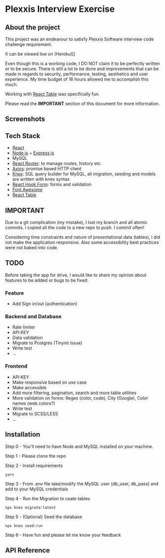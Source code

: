 # Plexxis Interview Exercise
## About the project
This project was an endeavour to satisfy Plexxis Software interview code challenge requirement.

It can be viewed live on (Heroku)[]

Even though this is a working code, I DO NOT claim it to be perfectly written or to be secure. There is still a lot to be done and improvements that can be made in regards to security, performance, testing, aesthetics and user experience. My time budget of 16 hours allowed me to accomplish this much.

Working with [React Table](https://react-table.tanstack.com/) was specifically fun.

Please read the __IMPORTANT__ section of this document for more information.

## Screenshots


## Tech Stack

- [React](https://reactjs.org/)
- [Node.js](https://nodejs.org/en/) + [Express js](https://expressjs.com/)
- MySQL
- [React Router](https://reactrouter.com/): to manage routes, history etc.
- [Axios](https://github.com/axios/axios): promise based HTTP client
- [Knex](http://knexjs.org/): SQL query builder for MySQL, all migration, seeding and models are written with knex syntax
- [React Hook Form](https://react-hook-form.com/): forms and validation
- [Font Awesome](https://fontawesome.com/)
- [React Table](https://react-table.tanstack.com/)

## IMPORTANT 
Due to a git complication (my mistake), I lost my branch and all atomic commits. I copied all the code to a new repo to push. I commit often!

Considering time constraints and nature of presentational data (tables), I did not make the application responsive. Also some accessibility best practices were not baked into code.


## TODO
Before taking the app for drive, I would like to share my opinion about features to be added or bugs to be fixed:

### Feature
- Add Sign in/out (authentication)

### Backend and Database
- Rate limiter
- API KEY
- Data validation
- Migrate to Postgres (Tinyint issue)
- Write test
- ...

### Frontend
- API KEY
- Make responsive based on use case
- Make accessible
- Add more filtering, pagination, search and more table utilities
- More validation on forms: Regex (color, code), City (Google), Color names (web colors?)
- Write test
- Migrate to SCSS/LESS
- ...

## Installation

Step 0 - You'll need to have Node and MySQL installed on your machine.

Step 1 - Please clone the repo

Step 2 - Install requirements

```yarn```

Step 3 - From .env file take/modify the MySQL user (db_user, db_pass) and add to your MySQL credentials

Step 4 - Run the Migration to ceate tables

``` npx knex migrate:latest ```

Step 5 - (Optional) Seed the database

``` npx knex seed:run ```

Step 6 - Have fun and please let me know your feedback


## API Reference


## 

